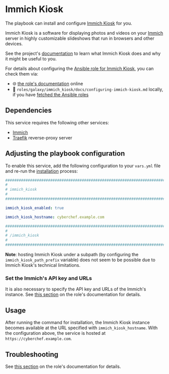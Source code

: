<!--
SPDX-FileCopyrightText: 2020 - 2024 MDAD project contributors
SPDX-FileCopyrightText: 2020 - 2024 Slavi Pantaleev
SPDX-FileCopyrightText: 2020 Aaron Raimist
SPDX-FileCopyrightText: 2020 Chris van Dijk
SPDX-FileCopyrightText: 2020 Dominik Zajac
SPDX-FileCopyrightText: 2020 Mickaël Cornière
SPDX-FileCopyrightText: 2022 François Darveau
SPDX-FileCopyrightText: 2022 Julian Foad
SPDX-FileCopyrightText: 2022 Warren Bailey
SPDX-FileCopyrightText: 2023 Antonis Christofides
SPDX-FileCopyrightText: 2023 Felix Stupp
SPDX-FileCopyrightText: 2023 Julian-Samuel Gebühr
SPDX-FileCopyrightText: 2023 Pierre 'McFly' Marty
SPDX-FileCopyrightText: 2024 - 2025 Suguru Hirahara

SPDX-License-Identifier: AGPL-3.0-or-later
-->

# Immich Kiosk

The playbook can install and configure [Immich Kiosk](https://immichkiosk.app) for you.

Immich Kiosk is a software for displaying photos and videos on your [Immich](https://immich.app) server in highly customizable slideshows that run in browsers and other devices.

See the project's [documentation](https://docs.immichkiosk.app) to learn what Immich Kiosk does and why it might be useful to you.

For details about configuring the [Ansible role for Immich Kiosk](https://github.com/mother-of-all-self-hosting/ansible-role-immich-kiosk), you can check them via:
- 🌐 [the role's documentation](https://github.com/mother-of-all-self-hosting/ansible-role-immich-kiosk/blob/main/docs/configuring-immich-kiosk.md) online
- 📁 `roles/galaxy/immich_kiosk/docs/configuring-immich-kiosk.md` locally, if you have [fetched the Ansible roles](../installing.md)

## Dependencies

This service requires the following other services:

- [Immich](immich.md)
- [Traefik](traefik.md) reverse-proxy server

## Adjusting the playbook configuration

To enable this service, add the following configuration to your `vars.yml` file and re-run the [installation](../installing.md) process:

```yaml
########################################################################
#                                                                      #
# immich_kiosk                                                         #
#                                                                      #
########################################################################

immich_kiosk_enabled: true

immich_kiosk_hostname: cyberchef.example.com

########################################################################
#                                                                      #
# /immich_kiosk                                                        #
#                                                                      #
########################################################################
```

**Note**: hosting Immich Kiosk under a subpath (by configuring the `immich_kiosk_path_prefix` variable) does not seem to be possible due to Immich Kiosk's technical limitations.

### Set the Immich's API key and URLs

It is also necessary to specify the API key and URLs of the Immich's instance. See [this section](https://github.com/mother-of-all-self-hosting/ansible-role-immich-kiosk/blob/main/docs/configuring-immich-kiosk.md#set-the-immich-instances-api-key) on the role's documentation for details.

## Usage

After running the command for installation, the Immich Kiosk instance becomes available at the URL specified with `immich_kiosk_hostname`. With the configuration above, the service is hosted at `https://cyberchef.example.com`.

## Troubleshooting

See [this section](https://github.com/mother-of-all-self-hosting/ansible-role-immich-kiosk/blob/main/docs/configuring-immich-kiosk.md#troubleshooting) on the role's documentation for details.

